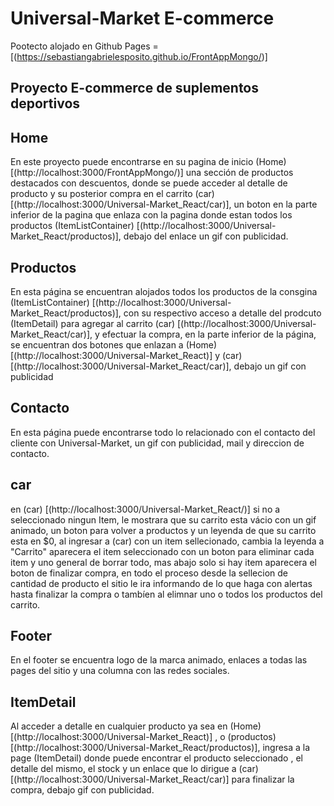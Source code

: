 # Universal-Market E-commerce

Pootecto alojado en Github Pages = [(https://sebastiangabrielesposito.github.io/FrontAppMongo/)]

## Proyecto E-commerce de suplementos deportivos

## Home 

En este proyecto puede encontrarse en su pagina de inicio (Home) [(http://localhost:3000/FrontAppMongo/)]
una sección de productos destacados con descuentos, donde se puede acceder al detalle de producto y su posterior compra en el carrito (car) [(http://localhost:3000/Universal-Market_React/car)],
un boton en la parte inferior de la pagina que enlaza con la pagina donde estan todos los productos (ItemListContainer)
[(http://localhost:3000/Universal-Market_React/productos)], debajo del enlace un gif con publicidad.


## Productos

En esta página se encuentran alojados todos los productos de la consgina (ItemListContainer) [(http://localhost:3000/Universal-Market_React/productos)], con su respectivo acceso a detalle del prodcuto (ItemDetail) para agregar al carrito 
(car) [(http://localhost:3000/Universal-Market_React/car)], y efectuar la compra,
en la parte inferior de la página, se encuentran dos botones que enlazan a (Home) [(http://localhost:3000/Universal-Market_React)] y (car) [(http://localhost:3000/Universal-Market_React/car)],
debajo un gif con publicidad

## Contacto

En esta página puede encontrarse todo lo relacionado con el contacto del cliente con Universal-Market, un gif con publicidad, mail y direccion de contacto.

## car

en (car) [(http://localhost:3000/Universal-Market_React/)] si no a seleccionado ningun Item, le mostrara que su carrito esta vácio con un gif animado, un boton para volver a productos y un leyenda de que su carrito esta en $0,
al ingresar a (car) con un item sellecionado, cambia la leyenda a "Carrito" aparecera el item seleccionado con un boton para eliminar cada item y uno general de borrar todo, mas abajo solo si hay item aparecera el boton de finalizar compra, en todo el proceso desde la sellecion de cantidad de producto el sitio le ira informando de lo que haga con alertas hasta finalizar la compra o tambíen al elimnar uno o todos los productos del carrito.


## Footer

En el footer se encuentra logo de la marca animado, enlaces a todas las pages del sitio y una columna con las redes sociales.


## ItemDetail

Al acceder a detalle en cualquier producto ya sea en (Home) [(http://localhost:3000/Universal-Market_React)] , o (productos) [(http://localhost:3000/Universal-Market_React/productos)],  ingresa a la page (ItemDetail) donde puede encontrar el producto seleccionado , el detalle del mismo, el stock y un enlace que lo dirigue a (car) [(http://localhost:3000/Universal-Market_React/car)] para finalizar la compra, debajo gif con publicidad.